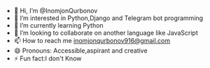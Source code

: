 - 👋 Hi, I’m @InomjonQurbonov
- 👀 I’m interested in Python,Django and Telegram bot programming
- 🌱 I’m currently learning Python
- 💞️ I’m looking to collaborate on another language like JavaScript
- 📫 How to reach me inomjonqurbonov916@gmail.com
- 😄 Pronouns: Accessible,aspirant and creative
- ⚡ Fun fact:I don't Know

<!---
InomjonQurbonov/InomjonQurbonov is a ✨ special ✨ repository because its `README.md` (this file) appears on your GitHub profile.
You can click the Preview link to take a look at your changes.
--->
